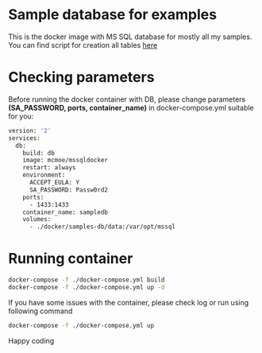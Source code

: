 # Sample database for examples

This is the docker image with MS SQL database for mostly all my samples. You can find script for creation all tables [here](https://github.com/dev-otitarenko/docker-mssql-sampledb/blob/main/db/init.sql) 

# Checking parameters

Before running the docker container with DB, please change parameters **(SA_PASSWORD, ports, container_name)** in docker-compose.yml suitable for you:
```sh
version: '2'
services:
  db:
    build: db
    image: mcmoe/mssqldocker
    restart: always
    environment:
      ACCEPT_EULA: Y
      SA_PASSWORD: Passw0rd2
    ports:
      - 1433:1433
    container_name: sampledb
    volumes:
      - ./docker/samples-db/data:/var/opt/mssql
```

# Running container

```sh
docker-compose -f ./docker-compose.yml build
docker-compose -f ./docker-compose.yml up -d
```

If you have some issues with the container, please check log or run using following command
```sh
docker-compose -f ./docker-compose.yml up
```

Happy coding
